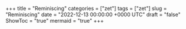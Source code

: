 +++
title = "Reminiscing"
categories = ["zet"]
tags = ["zet"]
slug = "Reminiscing"
date = "2022-12-13 00:00:00 +0000 UTC"
draft = "false"
ShowToc = "true"
mermaid = "true"
+++

